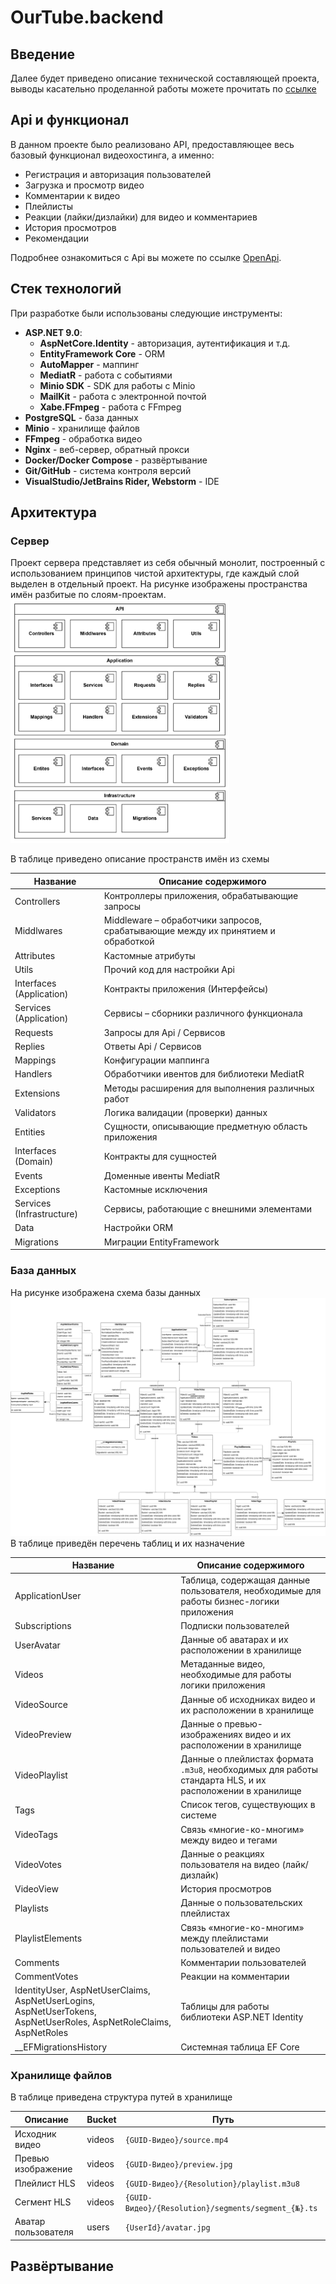 # OurTube.backend

## Введение

Далее будет приведено описание технической составляющей проекта, выводы касательно проделанной работы можете прочитать по [ссылке](backend_review.md)

## Api и функционал

В данном проекте было реализовано API, предоставляющее весь базовый функционал видеохостинга, а именно:

- Регистрация и авторизация пользователей
- Загрузка и просмотр видео
- Комментарии к видео
- Плейлисты
- Реакции (лайки/дизлайки) для видео и комментариев
- История просмотров
- Рекомендации

Подробнее ознакомиться с Api вы можете по ссылке [OpenApi](https://balalaikajun.github.io/OurTube/).

## Стек технологий

При разработке были использованы следующие инструменты:

- **ASP.NET 9.0**:
    - **AspNetCore.Identity** - авторизация, аутентификация и т.д.
    - **EntityFramework Core** - ORM
    - **AutoMapper** - маппинг
    - **MediatR** - работа с событиями
    - **Minio SDK** - SDK для работы с Minio
    - **MailKit** - работа с электронной почтой
    - **Xabe.FFmpeg** - работа с FFmpeg
- **PostgreSQL** - база данных
- **Minio** - хранилище файлов
- **FFmpeg** - обработка видео
- **Nginx** - веб-сервер, обратный прокси
- **Docker/Docker Compose** - развёртывание
- **Git/GitHub** - система контроля версий
- **VisualStudio/JetBrains Rider, Webstorm** - IDE

## Архитектура

### Сервер

Проект сервера представляет из себя обычный монолит, построенный с использованием принципов чистой архитектуры, где
каждый слой выделен в отдельный проект.
На рисунке изображены пространства имён разбитые по слоям-проектам.
<img src="assets/Layers.png" alt="Скриншот" width="350"/>

В таблице приведено описание пространств имён из схемы

| Название                  | Описание содержимого                                                             |
|---------------------------|----------------------------------------------------------------------------------|
| Controllers               | Контроллеры приложения, обрабатывающие запросы                                   |
| Middlwares                | Middleware – обработчики запросов, срабатывающие между их принятием и обработкой |
| Attributes                | Кастомные атрибуты                                                               |
| Utils                     | Прочий код для настройки Api                                                     |
| Interfaces (Application)  | Контракты приложения (Интерфейсы)                                                |
| Services (Application)    | Сервисы – сборники различного функционала                                        |
| Requests                  | Запросы для Api / Сервисов                                                       |
| Replies                   | Ответы Api / Сервисов                                                            |
| Mappings                  | Конфигурации маппинга                                                            |
| Handlers                  | Обработчики ивентов для библиотеки MediatR                                       |
| Extensions                | Методы расширения для выполнения различных работ                                 |
| Validators                | Логика валидации (проверки) данных                                               |
| Entities                  | Сущности, описывающие предметную область приложения                              |
| Interfaces (Domain)       | Контракты для сущностей                                                          |
| Events                    | Доменные ивенты MediatR                                                          |
| Exceptions                | Кастомные исключения                                                             |
| Services (Infrastructure) | Сервисы, работающие с внешними элементами                                        |
| Data                      | Настройки ORM                                                                    |
| Migrations                | Миграции EntityFramework                                                         |

### База данных

На рисунке изображена схема базы данных
<img src="assets/PostgreSQL.png" alt="Скриншот"/>
В таблице приведён перечень таблиц и их назначение

| Название                                                                                                           | Описание содержимого                                                                                     |
|--------------------------------------------------------------------------------------------------------------------|----------------------------------------------------------------------------------------------------------|
| ApplicationUser                                                                                                    | Таблица, содержащая данные пользователя, необходимые для работы бизнес-логики приложения                 |
| Subscriptions                                                                                                      | Подписки пользователей                                                                                   |
| UserAvatar                                                                                                         | Данные об аватарах и их расположении в хранилище                                                         |
| Videos                                                                                                             | Метаданные видео, необходимые для работы логики приложения                                               |
| VideoSource                                                                                                        | Данные об исходниках видео и их расположении в хранилище                                                 |
| VideoPreview                                                                                                       | Данные о превью-изображениях видео и их расположении в хранилище                                         |
| VideoPlaylist                                                                                                      | Данные о плейлистах формата `.m3u8`, необходимых для работы стандарта HLS, и их расположении в хранилище |
| Tags                                                                                                               | Список тегов, существующих в системе                                                                     |
| VideoTags                                                                                                          | Связь «многие-ко-многим» между видео и тегами                                                            |
| VideoVotes                                                                                                         | Данные о реакциях пользователя на видео (лайк/дизлайк)                                                   |
| VideoView                                                                                                          | История просмотров                                                                                       |
| Playlists                                                                                                          | Данные о пользовательских плейлистах                                                                     |
| PlaylistElements                                                                                                   | Связь «многие-ко-многим» между плейлистами пользователей и видео                                         |
| Comments                                                                                                           | Комментарии пользователей                                                                                |
| CommentVotes                                                                                                       | Реакции на комментарии                                                                                   |
| IdentityUser, AspNetUserClaims, AspNetUserLogins, AspNetUserTokens, AspNetUserRoles, AspNetRoleClaims, AspNetRoles | Таблицы для работы библиотеки ASP.NET Identity                                                           |
| __EFMigrationsHistory                                                                                              | Системная таблица EF Core                                                                                |

### Хранилище файлов
В таблице приведена структура путей в хранилище 

| Описание             | Bucket | Путь                                               |
|----------------------|--------|----------------------------------------------------|
| Исходник видео       | videos | `{GUID-Видео}/source.mp4`                          |
| Превью изображение   | videos | `{GUID-Видео}/preview.jpg`                         |
| Плейлист HLS         | videos | `{GUID-Видео}/{Resolution}/playlist.m3u8`          |
| Сегмент HLS          | videos | `{GUID-Видео}/{Resolution}/segments/segment_{№}.ts`|
| Аватар пользователя  | users  | `{UserId}/avatar.jpg`                              |

## Развёртывание